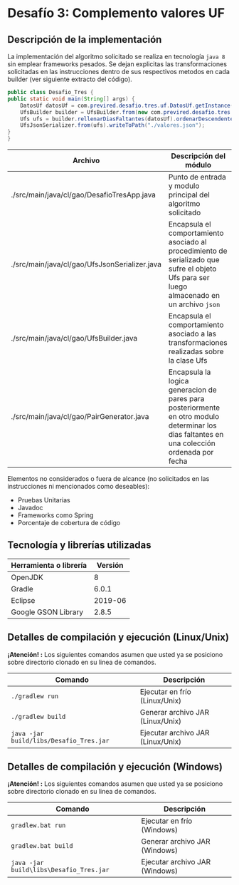 # Desafío 3: Complemento valores UF

## Descripción de la implementación

La implementación del algoritmo solicitado se realiza en tecnología `java 8` sin emplear frameworks pesados. Se dejan explicitas las transformaciones solicitadas en las instrucciones dentro de sus respectivos metodos en cada builder (ver siguiente extracto del código).

```java
public class Desafio_Tres {
public static void main(String[] args) {
    DatosUf datosUf = com.previred.desafio.tres.uf.DatosUf.getInstance();
    UfsBuilder builder = UfsBuilder.from(new com.previred.desafio.tres.uf.Valores().getRango());
    Ufs ufs = builder.rellenarDiasFaltantes(datosUf).ordenarDescendentePorFecha().build();
    UfsJsonSerializer.from(ufs).writeToPath("./valores.json");
}
}
```

| Archivo | Descripción del módulo |
| - | - |
| ./src/main/java/cl/gao/DesafioTresApp.java | Punto de entrada y modulo principal del algoritmo solicitado
| ./src/main/java/cl/gao/UfsJsonSerializer.java | Encapsula el comportamiento asociado al procedimiento de serializado que sufre el objeto Ufs para ser luego almacenado en un archivo `json`
| ./src/main/java/cl/gao/UfsBuilder.java | Encapsula el comportamiento asociado a las transformaciones realizadas sobre la clase Ufs
| ./src/main/java/cl/gao/PairGenerator.java | Encapsula la logica generacion de pares para posteriormente en otro modulo determinar los dias faltantes en una colección ordenada por fecha

Elementos no considerados o fuera de alcance (no solicitados en las instrucciones ni mencionados como deseables):
* Pruebas Unitarias
* Javadoc
* Frameworks como Spring
* Porcentaje de cobertura de código

## Tecnología y librerías utilizadas

| Herramienta o librería | Versión |
| - | - |
| OpenJDK | 8 |
| Gradle | 6.0.1 |
| Eclipse | 2019-06 |
| Google GSON Library | 2.8.5 |

## Detalles de compilación y ejecución (Linux/Unix)

**¡Atención! :** Los siguientes comandos asumen que usted ya se posiciono sobre directorio clonado en su linea de comandos.

| Comando | Descripción
| - | - |
| `./gradlew run` | Ejecutar en frío (Linux/Unix)
| `./gradlew build` | Generar archivo JAR (Linux/Unix) |
| `java -jar build/libs/Desafio_Tres.jar` | Ejecutar archivo JAR (Linux/Unix) |

## Detalles de compilación y ejecución (Windows)

**¡Atención! :** Los siguientes comandos asumen que usted ya se posiciono sobre directorio clonado en su linea de comandos.

| Comando | Descripción
| - | - |
| `gradlew.bat run` | Ejecutar en frío (Windows)
| `gradlew.bat build` | Generar archivo JAR (Windows) |
| `java -jar build\libs\Desafio_Tres.jar` | Ejecutar archivo JAR (Windows) |